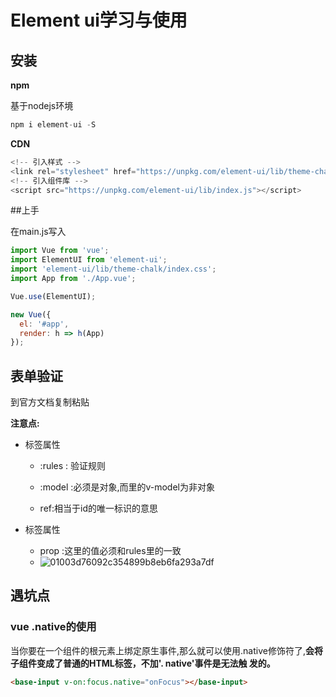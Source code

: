 # Element ui学习与使用

## 安装

**npm**

基于nodejs环境

```java
npm i element-ui -S
```

**CDN**

```javascript
<!-- 引入样式 -->
<link rel="stylesheet" href="https://unpkg.com/element-ui/lib/theme-chalk/index.css">
<!-- 引入组件库 -->
<script src="https://unpkg.com/element-ui/lib/index.js"></script>
```



##上手

在main.js写入

```javascript
import Vue from 'vue';
import ElementUI from 'element-ui';
import 'element-ui/lib/theme-chalk/index.css';
import App from './App.vue';

Vue.use(ElementUI);

new Vue({
  el: '#app',
  render: h => h(App)
});
```

## 表单验证

到官方文档复制粘贴

**注意点:**

* <el-form> 标签属性

  * :rules : 验证规则

  * :model :必须是对象,而<el-form-item>里的v-model为非对象

  * ref:相当于id的唯一标识的意思

    

* <el-form-item>标签属性
  * prop :这里的值必须和rules里的一致
  * ![01003d76092c354899b8eb6fa293a7df](assets/01003d76092c354899b8eb6fa293a7df.png)

## 遇坑点

### vue .native的使用

当你要在一个组件的根元素上绑定原生事件,那么就可以使用.native修饰符了,**会将子组件变成了普通的HTML标签，不加'. native'事件是无法触  发的。**

```html
<base-input v-on:focus.native="onFocus"></base-input>
```

